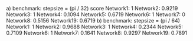 a) benchmark: stepsize = (pi / 32)
                score
    Network1:   1
    Network2:   0.9219
    Network3:   1
    Network4:   0.1094
    Network5:   0.6719
    Network6:   1
    Network7:   0
    Network8:   0.5156
    Network19:  0.6719
b) benchmark: stepsize = (pi / 64)
    Network1:  1
    Network2:  0.9688
    Network3:  1
    Network4:  0.2344
    Network5:  0.7109
    Network6:  1
    Network7:  0.1641
    Network8:  0.9297
    Network19: 0.7891